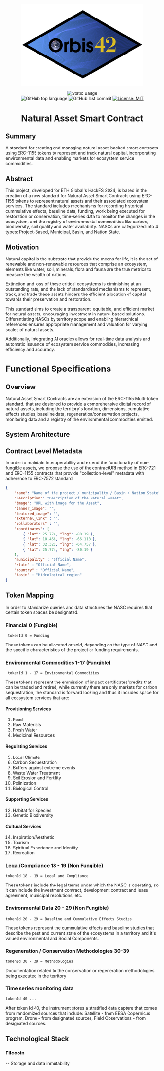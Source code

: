 <div align="center">

<img src="./images/nascIcon.png" alt="NASC Icon" width="400"/>

![Static Badge](https://img.shields.io/badge/mission-escape_velocity_for_climate_investments-purple?style=plastic)
<br />
![GitHub top language](https://img.shields.io/github/languages/top/sergiomartell/nasc)
![GitHub last commit](https://img.shields.io/github/last-commit/sergiomartell/nasc)
[![License: MIT](https://img.shields.io/badge/License-MIT-green.svg)](https://opensource.org/licenses/MIT)
# Natural Asset Smart Contract

</div>

## Summary

A standard for creating and managing natural asset-backed smart contracts using ERC-1155 tokens to represent and track natural capital, incorporating environmental data and enabling markets for ecosystem service commodities.

## Abstract

This project, developed for ETH Global's HackFS 2024, is based in the creation of a new standard for Natural Asset Smart Contracts using ERC-1155 tokens to represent natural assets and their associated ecosystem services.  The standard includes mechanisms for recording historical cummulative effects, baseline data, funding, work being executed for restoration or conservation, time-series data to monitor the changes in the ecosystem, and the registry of environmental commodities like carbon, biodiversity, soil quality and water availability.  NASCs are categorized into 4 types: Project-Based, Municipal, Basin, and Nation State.

## Motivation

Natural capital is the substrate that provide the means for life, it is the set of renewable and non-renewable resources that comprise an ecosystem, elements like water, soil, minerals, flora and fauna are the true metrics to measure the wealth of nations.

Extinction and loss of these critical ecosystems is diminishing at an outstanding rate, and the lack of standardized mechanisms to represent, track, and trade these assets hinders the efficient allocation of capital towards their preservation and restoration.

This standard aims to create a transparent, equitable, and efficient market for natural assets, encouraging investment in nature-based solutions. Differentiating NASCs by territory scope and enabling hierarchical references ensures appropriate management and valuation for varying scales of natural assets.

Additionally, integrating AI oracles allows for real-time data analysis and automatic issuance of ecosystem service commodities, increasing efficiency and accuracy.

# Functional Specifications

## Overview

Natural Asset Smart Contracts are an extension of the ERC-1155 Multi-token standard, that are designed to provide a comprehensive digital record of natural assets, including the territory's location, dimensions, cumulative effects studies, baseline data, regeneration/conservation projects, monitoring data and a registry of the environmental commodities emitted.

## System Architecture

## Contract Level Metadata

In order to maintain interoperability and extend the functionality of non-fungible assets, we propose the use of the contractURI method in ERC-721 and ERC-1155 contracts that provide "collection-level" metadata with adherence to ERC-7572 standard.

```json
{
    "name": "Name of the project / municipality / Basin / Nation State",
    "Description": "Description of the Natural Asset",
    "image": "URL with image for the Asset",
    "banner_image": "",
    "featured_image": "",
    "external_link" : "",
    "collaborators" : "",
    "coordinates": [
        { "lat": 25.774, "lng": -80.19 },
        { "lat": 18.466, "lng": -66.118 },
        { "lat": 32.321, "lng": -64.757 },
        { "lat": 25.774, "lng": -80.19 }
    ],
    "municipality" : "Official Name",
    "state" : "Official Name",
    "country" : "Official Name",
    "basin" : "Hidrological region"
}
```

## Token Mapping

In order to standarize queries and data structures the NASC requires that certain token spaces be designated.

### Financial 0 (Fungible)

```solidity
 tokenId 0 = Funding
```

These tokens can be allocated or sold, depending on the type of NASC and the specific characteristics of the project or funding requirements.

### Environmental Commodities 1-17 (Fungible)

```solidity
 tokenId 1 - 17 = Environmental Commodities
```

These tokens represent the emmission of impact certificates/credits that can be traded and retired, while currently there are only markets for carbon sequestration, the standard is forward looking and thus it includes space for all ecosystem services that are:

#### Provisioning Services

1. Food
2. Raw Materials
3. Fresh Water
4. Medicinal Resources

#### Regulating Services

5. Local Climate
6. Carbon Sequestration
7. Buffers against extreme events
8. Waste Water Treatment
9. Soil Erosion and Fertility
10. Polinization
11. Biological Control

#### Supporting Services

12. Habitat for Species
13. Genetic Biodiversity

#### Cultural Services

14. Inspiration/Aesthetic
15. Tourism
16. Spiritual Experience and Identity
17. Recreation

### Legal/Compliance 18 - 19 (Non Fungible)

```Solidity
tokenId 18 - 19 = Legal and Compliance
```

These tokens include the legal terms under which the NASC is operating, so it can include the investment contract, development contract and lease agreement, municipal resolutions, etc.

### Environmental Data 20 - 29 (Non Fungible)

```Solidity
tokenId 20 - 29 = Baseline and Cummulative Effects Studies
```

These tokens represent the cummulative effects and baseline studies that describe the past and current state of the ecosystems in a territory and it's valued environmental and Social Components.

### Regeneration / Conservation Methodologies 30-39

```Solidity
tokenId 30 - 39 = Methodologies
````

Documentation related to the conservation or regeneration methodologies being executed in the territory

### Time series monitoring data

```Solidity
tokenId 40 ...
````

After token Id 40, the instrument stores a stratified data capture that comes from randomized sources that include: Satellite - from EESA Copernicus program, Drone - from designated sources, Field Observations - from designated sources.

## Technological Stack

### Filecoin

-- Storage and data inmutability
